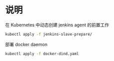 # 说明

在 Kubernetes 中动态创建 jenkins agent 的前置工作

```bash
kubectl apply -f jenkins-slave-prepare/
```

部署 docker daemon

```bash
kubectl apply -f docker-dind.yaml
```